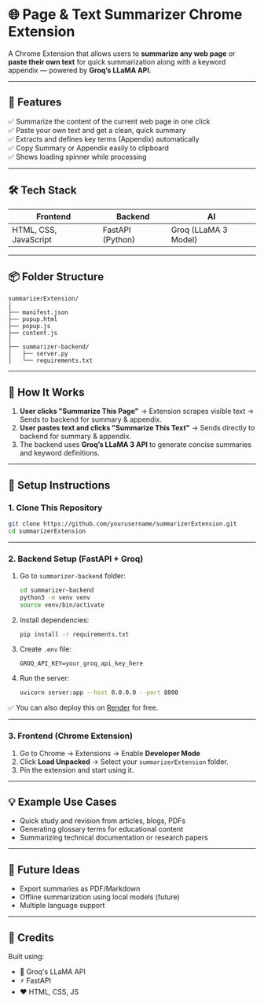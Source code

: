 
# 🌐 Page & Text Summarizer Chrome Extension

A Chrome Extension that allows users to **summarize any web page** or **paste their own text** for quick summarization along with a keyword appendix — powered by **Groq’s LLaMA API**.

---

## 🚀 Features

✅ Summarize the content of the current web page in one click  
✅ Paste your own text and get a clean, quick summary  
✅ Extracts and defines key terms (Appendix) automatically  
✅ Copy Summary or Appendix easily to clipboard  
✅ Shows loading spinner while processing  

---

## 🛠 Tech Stack

| Frontend | Backend | AI |
|----------|---------|----|
| HTML, CSS, JavaScript | FastAPI (Python) | Groq (LLaMA 3 Model)  

---

## 📦 Folder Structure

```
summarizerExtension/
│
├── manifest.json
├── popup.html
├── popup.js
├── content.js
│
├── summarizer-backend/
│   ├── server.py
│   └── requirements.txt
```

---

## 🔑 How It Works

1. **User clicks "Summarize This Page"** → Extension scrapes visible text → Sends to backend for summary & appendix.
2. **User pastes text and clicks "Summarize This Text"** → Sends directly to backend for summary & appendix.
3. The backend uses **Groq’s LLaMA 3 API** to generate concise summaries and keyword definitions.

---

## 📝 Setup Instructions

### 1. Clone This Repository
```bash
git clone https://github.com/yourusername/summarizerExtension.git
cd summarizerExtension
```

---

### 2. Backend Setup (FastAPI + Groq)

1. Go to `summarizer-backend` folder:
   ```bash
   cd summarizer-backend
   python3 -m venv venv
   source venv/bin/activate
   ```

2. Install dependencies:
   ```bash
   pip install -r requirements.txt
   ```

3. Create `.env` file:
   ```
   GROQ_API_KEY=your_groq_api_key_here
   ```

4. Run the server:
   ```bash
   uvicorn server:app --host 0.0.0.0 --port 8000
   ```

✅ You can also deploy this on [Render](https://render.com) for free.

---

### 3. Frontend (Chrome Extension)

1. Go to Chrome → Extensions → Enable **Developer Mode**
2. Click **Load Unpacked** → Select your `summarizerExtension` folder.
3. Pin the extension and start using it.

---

## 💡 Example Use Cases

- Quick study and revision from articles, blogs, PDFs
- Generating glossary terms for educational content
- Summarizing technical documentation or research papers

---

## 📝 Future Ideas

- Export summaries as PDF/Markdown
- Offline summarization using local models (future)
- Multiple language support

---

## 🙌 Credits

Built using:
- 🦙 Groq's LLaMA API
- ⚡ FastAPI
- ❤️ HTML, CSS, JS
